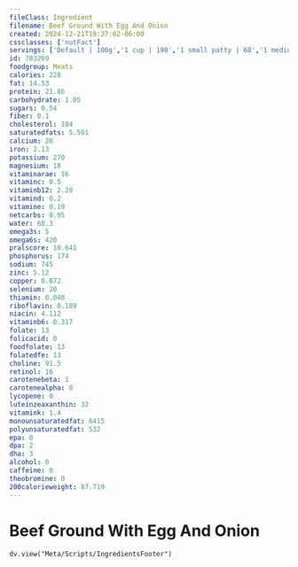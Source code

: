 ```yaml
---
fileClass: Ingredient
filename: Beef Ground With Egg And Onion
created: 2024-12-21T19:27:02-06:00
cssclasses: ['nutFact']
servings: ['Default | 100g','1 cup | 190','1 small patty | 68','1 medium patty | 85','1 large patty | 113','1 oz, raw (yield after cooking) | 21']
id: 783269
foodgroup: Meats
calories: 228
fat: 14.53
protein: 21.86
carbohydrate: 1.05
sugars: 0.54
fiber: 0.1
cholesterol: 104
saturatedfats: 5.501
calcium: 26
iron: 2.13
potassium: 270
magnesium: 18
vitaminarae: 16
vitaminc: 0.5
vitaminb12: 2.28
vitamind: 0.2
vitamine: 0.19
netcarbs: 0.95
water: 60.3
omega3s: 5
omega6s: 420
pralscore: 10.641
phosphorus: 174
sodium: 745
zinc: 5.12
copper: 0.072
selenium: 20
thiamin: 0.048
riboflavin: 0.189
niacin: 4.112
vitaminb6: 0.317
folate: 13
folicacid: 0
foodfolate: 13
folatedfe: 13
choline: 91.5
retinol: 16
carotenebeta: 1
carotenealpha: 0
lycopene: 0
luteinzeaxanthin: 32
vitamink: 1.4
monounsaturatedfat: 6415
polyunsaturatedfat: 532
epa: 0
dpa: 2
dha: 3
alcohol: 0
caffeine: 0
theobromine: 0
200calorieweight: 87.719
---
```


# Beef Ground With Egg And Onion

```dataviewjs
dv.view("Meta/Scripts/IngredientsFooter")
```